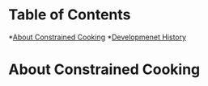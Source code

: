 # Table of Contents

*[About Constrained Cooking](#about-constrained-cooking)
*[Developmenet History](#development-history)

# About Constrained Cooking
